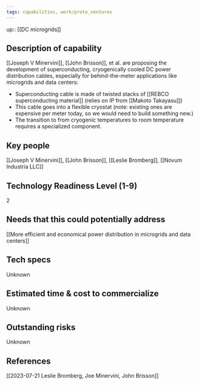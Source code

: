 ```yaml
---
tags: capabilities, work/proto_ventures
---
```

up:: [[DC microgrids]]
## Description of capability
[[Joseph V Minervini]], [[John Brisson]], et al. are proposing the development of superconducting, cryogenically cooled DC power distribution cables, especially for behind-the-meter applications like microgrids and data centers:
- Superconducting cable is made of twisted stacks of [[REBCO superconducting material]] (relies on IP from [[Makoto Takayasu]])
- This cable goes into a flexible cryostat (note: existing ones are expensive per meter today, so we would need to build something new.)
- The transition to from cryogenic temperatures to room temperature requires a specialized component.

## Key people
[[Joseph V Minervini]], [[John Brisson]], [[Leslie Bromberg]], [[Novum Industria LLC]]

## Technology Readiness Level (1-9)
2

## Needs that this could potentially address
[[More efficient and economical power distribution in microgrids and data centers]]

## Tech specs
Unknown

## Estimated time & cost to commercialize
Unknown

## Outstanding risks
Unknown

## References
[[2023-07-21 Leslie Bromberg, Joe Minervini, John Brisson]]